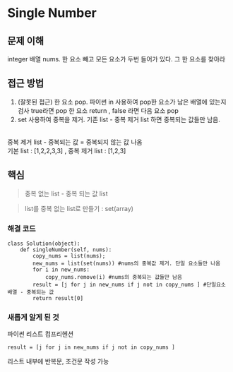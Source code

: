 # Single Number
## 문제 이해 
integer 배열 nums. 한 요소 빼고 모든 요소가 두번 들어가 있다. 
그 한 요소를 찾아라 

## 접근 방법
1. (잘못된 접근) 한 요소 pop. 파이썬 in 사용하여 pop한 요소가 남은 배열에 있는지 검사 
true라면 pop 한 요소 return , false 라면 다음 요소 pop
2. set 사용하여 중복을 제거. 기존 list - 중복 제거 list 하면 중복되는 값들만 남음. 
<br>
중복 제거 list - 중복되는 값 = 중복되지 않는 값 나옴
<br>
기본 list : [1,2,2,3,3] , 중복 제거 list : [1,2,3] 


## 핵심

> 중복 없는 list - 중복 되는 값 list 

> list를 중복 없는 list로 만들기 : set(array)



### 해결 코드 

```
class Solution(object):
    def singleNumber(self, nums):
        copy_nums = list(nums); 
        new_nums = list(set(nums)) #nums의 중복값 제거. 단일 요소들만 나옴 
        for i in new_nums:
            copy_nums.remove(i) #nums의 중복되는 값들만 남음 
        result = [j for j in new_nums if j not in copy_nums ] #단일요소 배열 - 중복되는 값 
        return result[0]

```

### 새롭게 알게 된 것 
파이썬 리스트 컴프리헨션
```
result = [j for j in new_nums if j not in copy_nums ] 
```
리스트 내부에 반복문, 조건문 작성 가능
